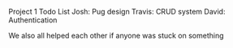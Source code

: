 Project 1 Todo List
Josh: Pug design
Travis: CRUD system
David: Authentication

We also all helped each other if anyone was stuck on something